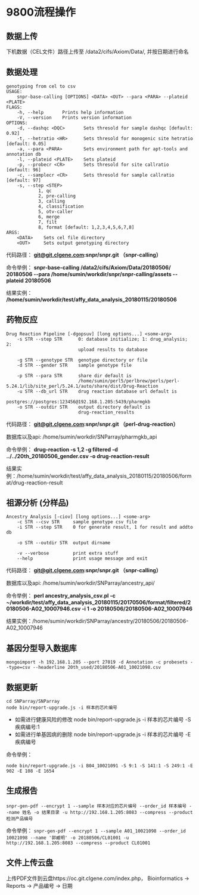 # 9800流程操作

## 数据上传
下机数据（CEL文件）路径上传至 /data2/cifs/Axiom/Data/,  并按日期进行命名

## 数据处理

```
genotyping from cel to csv
USAGE:
    snpr-base-calling [OPTIONS] <DATA> <OUT> --para <PARA> --plateid <PLATE>
FLAGS:
    -h, --help       Prints help information
    -V, --version    Prints version information
OPTIONS:
    -d, --dashqc <DQC>       Sets thresold for sample dashqc [default: 0.92]
    -t, --hetratio <HR>      Sets thresold for monogenic site hetratio [default: 0.05]
    -a, --para <PARA>        Sets environment path for apt-tools and annotation db
    -l, --plateid <PLATE>    Sets plateid
    -p, --probecr <CR>       Sets thresold for site callratio [default: 96]
    -c, --samplecr <CR>      Sets thresold for sample callratio [default: 97]
    -s, --step <STEP>
            1, qc
            2, pre-calling
            3, calling
            4, classification
            5, otv-caller
            6, merge
            7, filt
            8, format [default: 1,2,3,4,5,6,7,8]
ARGS:
    <DATA>    Sets cel file directory
    <OUT>     Sets output genotyping directory
```

代码路径： **git@git.clgene.com:snpr/snpr.git （snpr-calling）**

命令举例： **snpr-base-calling /data2/cifs/Axiom/Data/20180506/ 20180506 --para /home/sumin/workdir/snpr/snpr-calling/assets --plateid 20180506**

结果实例：
**/home/sumin/workdir/test/affy_data_analysis_20180115/20180506**


## 药物反应
```
Drug Reaction Pipeline [-dgopsuv] [long options...] <some-arg>
	-s STR --step STR      0: database initialize; 1: drug_analysis; 2:
	                       upload results to database
	                     
	-g STR --genotype STR  genotype directory or file
	-d STR --gender STR    sample genotype file
	                     
	-p STR --para STR      share dir default is
	                       /home/sumin/perl5/perlbrew/perls/perl-5.24.1/lib/site_perl/5.24.1/auto/share/dist/Drug-Reaction
	-u STR --db_url STR    drug reaction database url default is
	                       postgres://postgres:123456@192.168.1.205:5439/pharmgkb
	-o STR --outdir STR    output directory default is
	                       drug-reaction_results
```
代码路径： **git@git.clgene.com:snpr/snpr.git （perl-drug-reaction）**

数据库以及api: /home/sumin/workdir/SNParray/pharmgkb_api

命令举例： **drug-reaction -s 1,2 -g filtered  -d ../../20th_20180506_gender.csv  -o drug-reaction-result**

结果实例：/home/sumin/workdir/test/affy_data_analysis_20180115/20180506/format/drug-reaction-result

## 祖源分析 (分样品)
```
Ancestry Analysis [-ciov] [long options...] <some-arg>
	-c STR --csv STR     sample genotype csv file
	-i STR --step STR    0 for generate result, 1 for result and addto db
	                   
	-o STR --outdir STR  output dirname
	                   
	-v --verbose         print extra stuff
	--help               print usage message and exit

```
代码路径： **git@git.clgene.com:snpr/snpr.git （snpr-calling）**

数据库以及api: /home/sumin/workdir/SNParray/ancestry_api/

命令举例： **perl ancestry_analysis_csv.pl  -c ~/workdir/test/affy_data_analysis_20180115/20170506/format/filtered/20180506-A02_10007946.csv -i 1 -o 20180506/20180506-A02_10007946**

结果实例：/home/sumin/workdir/SNParray/ancestry/20180506/20180506-A02_10007946


## 基因分型导入数据库
```
mongoimport -h 192.168.1.205 --port 27019 -d Annotation -c probesets --type=csv --headerline 20th_used/20180506-A01_10021098.csv
```

## 数据更新
```
cd SNParray/SNParray
node bin/report-upgrade.js -i 样本的芯片编号
```
- 如需进行健康风险的修改 node bin/report-upgrade.js -i 样本的芯片编号 -S 疾病编号:1 
- 如需进行单基因病的删除 node bin/report-upgrade.js -i 样本的芯片编号 -E 疾病编号

命令举例：
```
node bin/report-upgrade.js -i B04_10021091 -S 9:1 -S 141:1 -S 249:1 -E 902 -E 108 -E 1654
```

## 生成报告
```
snpr-gen-pdf --encrypt 1 --sample 样本对应的芯片编号 --order_id 样本编号 --name 姓名 -o 结果目录 -u http://192.168.1.205:8083 --compress --product 检测产品编号
```

命令举例： 
```snpr-gen-pdf --encrypt 1 --sample A01_10021098 --order_id 10021098 --name '郭臧明' -o 20180506/CL01001 -u http://192.168.1.205:8083 --compress --product CL01001```

## 文件上传云盘
上传PDF文件到云盘https://oc.git.clgene.com/index.php， Bioinformatics -> Reports -> 产品编号 -> 日期